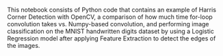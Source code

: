 This notebook consists of Python code that contains an example of Harris Corner Detection with OpenCV, a comparison of how much time for-loop convolution takes vs. Numpy-based convolution, and performing image classification on the MNIST handwritten digits dataset by using a Logistic Regression model after applying Feature Extraction to detect the edges of the images.

